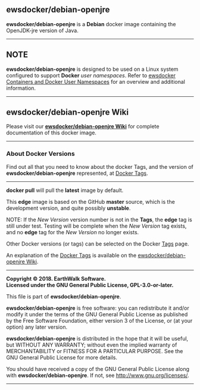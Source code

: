 ## ewsdocker/debian-openjre
**ewsdocker/debian-openjre** is a **Debian** docker image containing the OpenJDK-jre version of Java.  
____  

## NOTE

**ewsdocker/debian-openjre** is designed to be used on a Linux system configured to support **Docker** _user namespaces_.  Refer to [ewsdocker Containers and Docker User Namespaces](https://github.com/ewsdocker/ewsdocker.github.io/wiki/UserNS-Overview) for an overview and additional information.  

____  

## ewsdocker/debian-openjre Wiki  

Please visit our [**ewsdocker/debian-openjre Wiki**](https://github.com/ewsdocker/debian-openjre/wiki) for complete documentation of this docker image.  
____  

### About Docker Versions  

Find out all that you need to know about the docker Tags, and the version of **ewsdocker/debian-openjre** represented, at [Docker Tags](https://github.com/ewsdocker/debian-openjre/wiki/DockerTags).  
_____________________  

**docker pull** will pull the **latest** image by default.  

This **edge** image is based on the GitHub **master** source, which is the development version, and quite possibly **unstable**.  

NOTE: If the _New Version_ version number is not in the **Tags**, the **edge** tag is still under test.  Testing will be complete when the _New Version_ tag exists, and no **edge** tag for the _New Version_ no longer exists.

Other Docker versions (or tags) can be selected on the Docker [Tags](https://hub.docker.com/r/ewsdocker/debian-openjre/tags/) page.  

An explanation of the [Docker Tags](https://github.com/ewsdocker/debian-openjre/wiki/DockerTags) is available on the [ewsdocker/debian-openjre Wiki](https://github.com/ewsdocker/debian-openjre/wiki).
____  

**Copyright © 2018. EarthWalk Software.**  
**Licensed under the GNU General Public License, GPL-3.0-or-later.**  

This file is part of **ewsdocker/debian-openjre**.  

**ewsdocker/debian-openjre** is free software: you can redistribute 
it and/or modify it under the terms of the GNU General Public License 
as published by the Free Software Foundation, either version 3 of the 
License, or (at your option) any later version.  

**ewsdocker/debian-openjre** is distributed in the hope that 
it will be useful, but WITHOUT ANY WARRANTY; without even the implied 
warranty of MERCHANTABILITY or FITNESS FOR A PARTICULAR PURPOSE.  See the
GNU General Public License for more details.  

You should have received a copy of the GNU General Public License
along with **ewsdocker/debian-openjre**.  If not, see 
<http://www.gnu.org/licenses/>.  
____  
